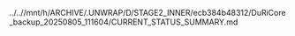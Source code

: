 ../..//mnt/h/ARCHIVE/.UNWRAP/D/STAGE2_INNER/ecb384b48312/DuRiCore_backup_20250805_111604/CURRENT_STATUS_SUMMARY.md